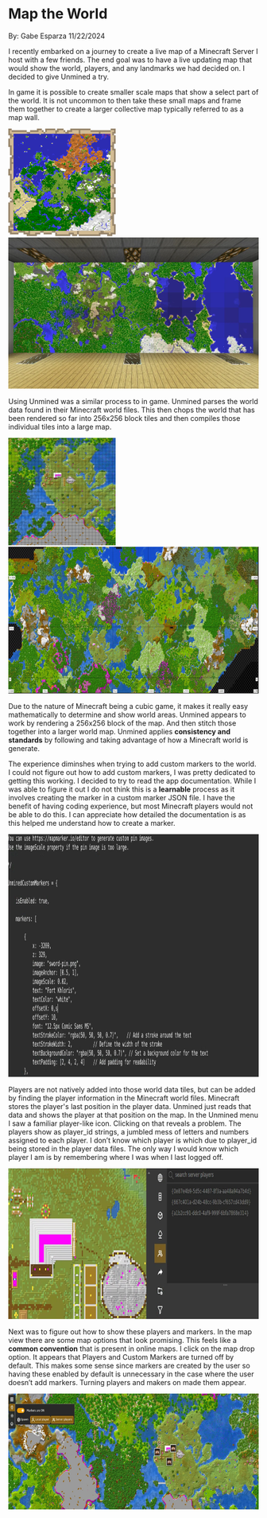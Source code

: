# Map the World

By: Gabe Esparza 11/22/2024

I recently embarked on a journey to create a live map of a Minecraft Server I host with a few friends. The end goal was to have a live updating map that would show the world, players, and any landmarks we had decided on. I decided to give Unmined a try.

  

In game it is possible to create smaller scale maps that show a select part of the world. It is not uncommon to then take these small maps and frame them together to create a larger collective map typically referred to as a map wall.

<img src="https://github.com/UsabilityEngineering/ux-journal-gaesparza/blob/main/assets/map.png" width="216" height="216">
<img src="https://github.com/UsabilityEngineering/ux-journal-gaesparza/blob/main/assets/map_wall.png" width="540" height="304">

Using Unmined was a similar process to in game. Unmined parses the world data found in their Minecraft world files. This then chops the world that has been rendered so far into 256x256 block tiles and then compiles those individual tiles into a large map.

<img src="https://github.com/UsabilityEngineering/ux-journal-gaesparza/blob/main/assets/single_map.png" width="216" height="216">
<img src="https://github.com/UsabilityEngineering/ux-journal-gaesparza/blob/main/assets/large_map.png" width="729" height="295">

Due to the nature of Minecraft being a cubic game, it makes it really easy mathematically to determine and show world areas. Unmined appears to work by rendering a 256x256 block of the map. And then stitch those together into a larger world map. Unmined applies **consistency and standards** by following and taking advantage of how a Minecraft world is generate.

The experience diminshes when trying to add custom markers to the world. I could not figure out how to add custom markers, I was pretty dedicated to getting this working. I decided to try to read the app documentation. While I was able to figure it out I do not think this is a **learnable** process as it involves creating the marker in a custom marker JSON file. I have the benefit of having coding experience, but most Minecraft players would not be able to do this. I can appreciate how detailed the documentation is as this helped me understand how to create a marker. 

<img src="https://github.com/UsabilityEngineering/ux-journal-gaesparza/blob/main/assets/markers.png" width="1077" height="488">

Players are not natively added into those world data tiles, but can be added by finding the player information in the Minecraft world files. Minecraft stores the player's last position in the player data. Unmined just reads that data and shows the player at that position on the map. In the Unmined menu I saw a familiar player-like icon. Clicking on that reveals a problem. The players show as player\_id strings, a jumbled mess of letters and numbers assigned to each player. I don’t know which player is which due to player\_id being stored in the player data files. The only way I would know which player I am is by remembering where I was when I last logged off.

<img src="https://github.com/UsabilityEngineering/ux-journal-gaesparza/blob/main/assets/map_players.png" width="846" height="303">

Next was to figure out how to show these players and markers. In the map view there are some map options that look promising. This feels like a **common convention** that is present in online maps. I click on the map drop option. It appears that Players and Custom Markers are turned off by default. This makes some sense since markers are created by the user so having these enabled by default is unnecessary in the case where the user doesn’t add markers. Turning players and makers on made them appear.

<img src="https://github.com/UsabilityEngineering/ux-journal-gaesparza/blob/main/assets/display_markers.png" width="665" height="233">
